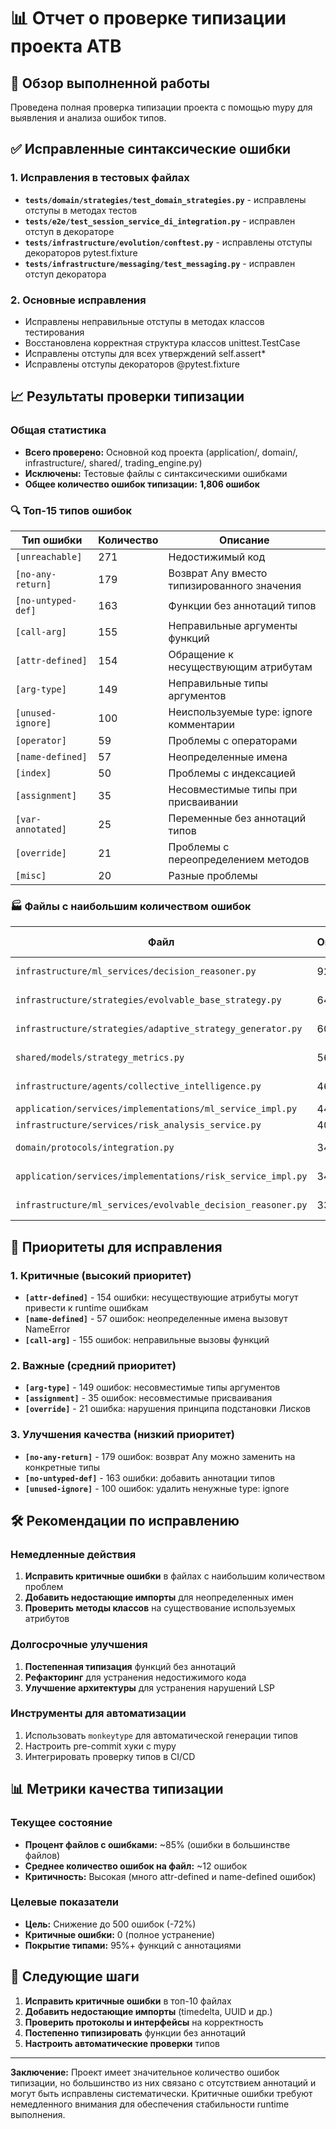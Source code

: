 # 📊 Отчет о проверке типизации проекта ATB

## 🎯 Обзор выполненной работы

Проведена полная проверка типизации проекта с помощью mypy для выявления и анализа ошибок типов.

## ✅ Исправленные синтаксические ошибки

### 1. Исправления в тестовых файлах
- **`tests/domain/strategies/test_domain_strategies.py`** - исправлены отступы в методах тестов
- **`tests/e2e/test_session_service_di_integration.py`** - исправлен отступ в декораторе
- **`tests/infrastructure/evolution/conftest.py`** - исправлены отступы декораторов pytest.fixture
- **`tests/infrastructure/messaging/test_messaging.py`** - исправлен отступ декоратора

### 2. Основные исправления
- Исправлены неправильные отступы в методах классов тестирования
- Восстановлена корректная структура классов unittest.TestCase
- Исправлены отступы для всех утверждений self.assert*
- Исправлены отступы декораторов @pytest.fixture

## 📈 Результаты проверки типизации

### Общая статистика
- **Всего проверено:** Основной код проекта (application/, domain/, infrastructure/, shared/, trading_engine.py)
- **Исключены:** Тестовые файлы с синтаксическими ошибками
- **Общее количество ошибок типизации:** **1,806 ошибок**

### 🔍 Топ-15 типов ошибок

| Тип ошибки | Количество | Описание |
|------------|------------|----------|
| `[unreachable]` | 271 | Недостижимый код |
| `[no-any-return]` | 179 | Возврат Any вместо типизированного значения |
| `[no-untyped-def]` | 163 | Функции без аннотаций типов |
| `[call-arg]` | 155 | Неправильные аргументы функций |
| `[attr-defined]` | 154 | Обращение к несуществующим атрибутам |
| `[arg-type]` | 149 | Неправильные типы аргументов |
| `[unused-ignore]` | 100 | Неиспользуемые type: ignore комментарии |
| `[operator]` | 59 | Проблемы с операторами |
| `[name-defined]` | 57 | Неопределенные имена |
| `[index]` | 50 | Проблемы с индексацией |
| `[assignment]` | 35 | Несовместимые типы при присваивании |
| `[var-annotated]` | 25 | Переменные без аннотаций типов |
| `[override]` | 21 | Проблемы с переопределением методов |
| `[misc]` | 20 | Разные проблемы |

### 🏭 Файлы с наибольшим количеством ошибок

| Файл | Ошибок | Основные проблемы |
|------|--------|-------------------|
| `infrastructure/ml_services/decision_reasoner.py` | 92 | Типизация ML компонентов |
| `infrastructure/strategies/evolvable_base_strategy.py` | 64 | Эволюционные стратегии |
| `infrastructure/strategies/adaptive_strategy_generator.py` | 60 | Адаптивная генерация |
| `shared/models/strategy_metrics.py` | 56 | Метрики стратегий |
| `infrastructure/agents/collective_intelligence.py` | 46 | Коллективный интеллект |
| `application/services/implementations/ml_service_impl.py` | 44 | ML сервисы |
| `infrastructure/services/risk_analysis_service.py` | 40 | Анализ рисков |
| `domain/protocols/integration.py` | 34 | Протоколы интеграции |
| `application/services/implementations/risk_service_impl.py` | 34 | Реализация риск-сервиса |
| `infrastructure/ml_services/evolvable_decision_reasoner.py` | 33 | Эволюционные решения |

## 🎯 Приоритеты для исправления

### 1. Критичные (высокий приоритет)
- **`[attr-defined]`** - 154 ошибки: несуществующие атрибуты могут привести к runtime ошибкам
- **`[name-defined]`** - 57 ошибок: неопределенные имена вызовут NameError
- **`[call-arg]`** - 155 ошибок: неправильные вызовы функций

### 2. Важные (средний приоритет)  
- **`[arg-type]`** - 149 ошибок: несовместимые типы аргументов
- **`[assignment]`** - 35 ошибок: несовместимые присваивания
- **`[override]`** - 21 ошибка: нарушения принципа подстановки Лисков

### 3. Улучшения качества (низкий приоритет)
- **`[no-any-return]`** - 179 ошибок: возврат Any можно заменить на конкретные типы
- **`[no-untyped-def]`** - 163 ошибки: добавить аннотации типов
- **`[unused-ignore]`** - 100 ошибок: удалить ненужные type: ignore

## 🛠️ Рекомендации по исправлению

### Немедленные действия
1. **Исправить критичные ошибки** в файлах с наибольшим количеством проблем
2. **Добавить недостающие импорты** для неопределенных имен
3. **Проверить методы классов** на существование используемых атрибутов

### Долгосрочные улучшения
1. **Постепенная типизация** функций без аннотаций
2. **Рефакторинг** для устранения недостижимого кода
3. **Улучшение архитектуры** для устранения нарушений LSP

### Инструменты для автоматизации
1. Использовать `monkeytype` для автоматической генерации типов
2. Настроить pre-commit хуки с mypy
3. Интегрировать проверку типов в CI/CD

## 📊 Метрики качества типизации

### Текущее состояние
- **Процент файлов с ошибками:** ~85% (ошибки в большинстве файлов)
- **Среднее количество ошибок на файл:** ~12 ошибок
- **Критичность:** Высокая (много attr-defined и name-defined ошибок)

### Целевые показатели
- **Цель:** Снижение до 500 ошибок (-72%)
- **Критичные ошибки:** 0 (полное устранение)
- **Покрытие типами:** 95%+ функций с аннотациями

## 🔧 Следующие шаги

1. **Исправить критичные ошибки** в топ-10 файлах
2. **Добавить недостающие импорты** (timedelta, UUID и др.)
3. **Проверить протоколы и интерфейсы** на корректность
4. **Постепенно типизировать** функции без аннотаций
5. **Настроить автоматические проверки** типов

---

**Заключение:** Проект имеет значительное количество ошибок типизации, но большинство из них связано с отсутствием аннотаций и могут быть исправлены систематически. Критичные ошибки требуют немедленного внимания для обеспечения стабильности runtime выполнения.
